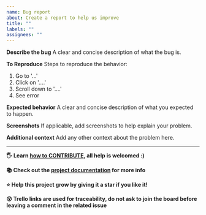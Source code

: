 ```yaml
---
name: Bug report
about: Create a report to help us improve
title: ""
labels: ""
assignees: ""
---
```


**Describe the bug**
A clear and concise description of what the bug is.

**To Reproduce**
Steps to reproduce the behavior:

1. Go to '...'
2. Click on '....'
3. Scroll down to '....'
4. See error

**Expected behavior**
A clear and concise description of what you expected to happen.

**Screenshots**
If applicable, add screenshots to help explain your problem.

**Additional context**
Add any other context about the problem here.

---

__🖐️ Learn [how to CONTRIBUTE](https://antoniomrtz.github.io/SpotifyElectron/developer/CONTRIBUTING/), all help is welcomed :)__

__📚 Check out the [project documentation](https://antoniomrtz.github.io/SpotifyElectron/) for more info__

__⭐ Help this project grow by giving it a star if you like it!__

__😵 Trello links are used for traceability, do not ask to join the board before leaving a comment in the related issue__
